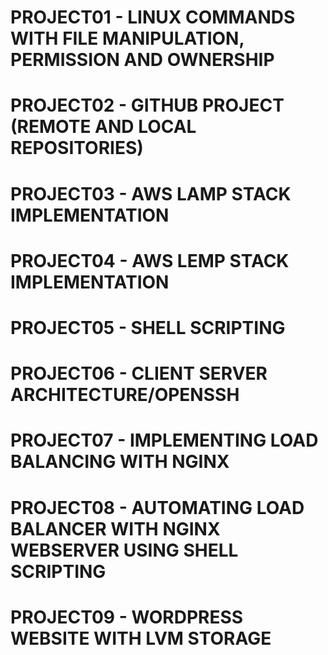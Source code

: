 # **PROJECT01** - LINUX COMMANDS WITH FILE MANIPULATION, PERMISSION AND OWNERSHIP
# **PROJECT02** - GITHUB PROJECT (REMOTE AND LOCAL REPOSITORIES)
# **PROJECT03** - AWS LAMP STACK IMPLEMENTATION
# **PROJECT04** - AWS LEMP STACK IMPLEMENTATION
# **PROJECT05** - SHELL SCRIPTING
# **PROJECT06** - CLIENT SERVER ARCHITECTURE/OPENSSH
# **PROJECT07** - IMPLEMENTING LOAD BALANCING WITH NGINX
# **PROJECT08** - AUTOMATING LOAD BALANCER WITH NGINX WEBSERVER USING SHELL SCRIPTING
# **PROJECT09** - WORDPRESS WEBSITE WITH LVM STORAGE